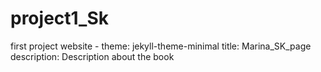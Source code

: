 # project1_Sk
first project website - 
theme: jekyll-theme-minimal
title: Marina_SK_page
description: Description about the book
